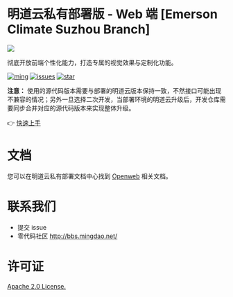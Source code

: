 明道云私有部署版 - Web 端 [Emerson Climate Suzhou Branch]
==========


![](https://user-images.githubusercontent.com/7261408/132197149-901d0014-74ff-4547-bb8d-9aeeee49d0b4.png)

彻底开放前端个性化能力，打造专属的视觉效果与定制化功能。

[![ming](https://img.shields.io/badge/I%20%E2%9D%A4%20MY%20TEAM-%E6%98%8E-blue)](https://www.mingdao.com) [![issues](https://img.shields.io/github/issues/mingdaocom/pd-openweb)](https://github.com/mingdaocom/pd-openweb/issues) [![star](https://img.shields.io/github/stars/mingdaocom/pd-openweb)](https://github.com/mingdaocom/pd-openweb/stargazers)


**注意：** 使用的源代码版本需要与部署的明道云版本保持一致，不然接口可能出现不兼容的情况；另外一旦选择二次开发，当部署环境的明道云升级后，开发仓库需要同步合并对应的源代码版本来实现整体升级。

👉  [快速上手](https://docs.pd.mingdao.com/sd/web/start.html)

# 文档

您可以在明道云私有部署文档中心找到 [Openweb](https://docs.pd.mingdao.com/sd/web/) 相关文档。

# 联系我们

* 提交 issue
* 零代码社区 http://bbs.mingdao.net/

# 许可证
[Apache 2.0 License.](/LICENSE)
